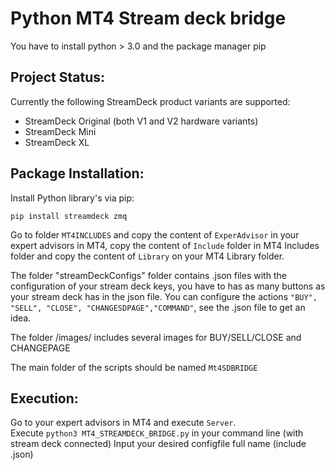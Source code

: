 # Python MT4 Stream deck bridge

You have to install python > 3.0 and the package manager pip

## Project Status:
Currently the following StreamDeck product variants are supported:
* StreamDeck Original (both V1 and V2 hardware variants)
* StreamDeck Mini
* StreamDeck XL


## Package Installation:

Install Python library's via pip:

```
pip install streamdeck zmq 

```
Go to folder ```MT4INCLUDES``` and copy the content of ```ExperAdvisor``` in your expert advisors in MT4, copy the content of ```Include``` folder in MT4 Includes folder and copy the content of ```Library``` on your MT4 Library folder.

The folder "streamDeckConfigs" folder contains .json files with the configuration of your stream deck keys, you have to has as many buttons as your stream deck has in the json file. You can configure the actions ``` "BUY", "SELL", "CLOSE", "CHANGESDPAGE","COMMAND" ```, see the .json file to get an idea.

The folder /images/ includes several images for BUY/SELL/CLOSE and CHANGEPAGE

The main folder of the scripts should be named ```Mt4SDBRIDGE```

## Execution:

Go to your expert advisors in MT4 and execute ```Server```.
<br>
Execute   ``` python3 MT4_STREAMDECK_BRIDGE.py ``` in your command line (with stream deck connected)
Input your desired configfile full name (include .json)
